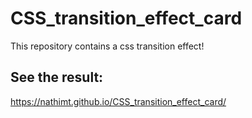 # CSS_transition_effect_card
This repository contains a css transition effect!

## See the result:
https://nathimt.github.io/CSS_transition_effect_card/
